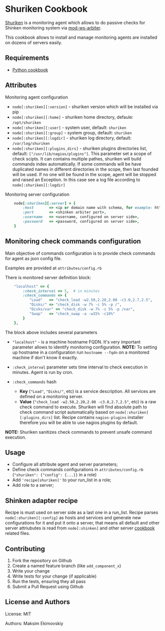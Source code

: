 Shuriken Cookbook
=================
[Shuriken](https://github.com/prawn-cake/shuriken) is a monitoring agent which allows to do passive checks for Shinken monitoring system via [mod-ws-arbiter](https://github.com/shinken-monitoring/mod-ws-arbiter).

This cookbook allows to install and manage monitoring agents are installed on dozens of servers easily.

Requirements
------------
* [Python cookbook](https://github.com/poise/python.git)

Attributes
----------
Monitoring agent configuration

- `node[:shuriken][:version]` - shuriken version which will be installed via pip
- `node[:shuriken][:home]` - shuriken home directory, defaule: `/opt/shuriken`
- `node[:shuriken][:user]` - system user, default: `shuriken`
- `node[:shuriken][:group]` - system group, default: `shuriken`
- `node[:shuriken][:logdir]` - shuriken log directory, default: `/var/log/shuriken`
- `node[:shuriken][:plugins_dirs]` - shuriken plugins directories list, default: `["/usr/lib/nagios/plugins"]`. This parameter set a scope of check scipts. It can contains multiple pathes, shuriken will build commands index automatically. If some commands will be have duplicated names in different directories in the scope, then last founded will be used. If no one will be found in the scope, agent will be stopped and raised an Exception. In this case see a log file according to `node[:shuriken][:logdir]`


Monitoring server configuration

```ruby
    node[:shuriken][:server] = {
        :host       => <ip or domain name with schema, for example: http://myshinken.server.com>,
        :port       => <shinken arbiter port>,
        :username   => <username, configured on server side>,
        :password   => <password, configured on server side>,
    }
```

Monitoring check commands configuration
---------------------------------------
Main objective of commands configuration is to provide check commands for agent as json config file.

Examples are provided at `attributes/config.rb`

There is monitored server definition block:

```ruby
    "localhost" => {
        :check_interval => 5,  # in minutes
        :check_commands => {
           "Load"   => "check_load -w2.50,2.20,2.00 -c3.0,2.7,2.5",
           "Disks/" => "check_disk -w 7% -c 5% -p /",
           "Disks/var" => "check_disk -w 7% -c 5% -p /var",
           "Swap"   => "check_swap -a -w15% -c10%"
        }
    },
```

The block above includes several parameters

- `"localhost"` - is a machine hostname FQDN. It's very important parameter allows to identify monitoring configuration. **NOTE:** To setting up hostname in a configuration run `hostname --fqdn` on a monitored machine if don't know it exactly.

- `:check_interval` parameter sets time interval to check execution in minutes. Agent is run by cron.

- `:check_commands` hash

    * **Key** (`"Load"`, `"Disks/"`, etc) is a service description. All services are defined on a monitoring server.
    * **Value** (`"check_load -w2.50,2.20,2.00 -c3.0,2.7,2.5"`, etc) is a raw check command to execute. Shuriken will find absolute path to check command script automatically based on `node[:shuriken][:plugins_dirs]` list. Recipe contains `nagios-plugins` installer therefore you will be able to use nagios plugins by default. 

**NOTE:** Shuriken sanitizes check commands to prevent unsafe command execution.

Usage
-----
- Configure all attribute agent and server parameters;
- Define check commands configurations in `attributes/config.rb` (`"shuriken": {"config": {...}}` in a role)
- Add `'recipe[shuriken]'` to your run_list in a role;
- Add role to a server;

Shinken adapter recipe
-----------------------
Recipe is must used on server side as a last one in a run_list. Recipe parses `node[:shuriken][:config]` as hosts and services and generate new configurations for it and put it onto a server, that means all default and other server attriubutes is read from `node[:shinken]` and other server [cookbook](https://github.com/prawn-cake/shinken-cookbook.git) related files.

Contributing
------------

1. Fork the repository on Github
2. Create a named feature branch (like `add_component_x`)
3. Write your change
4. Write tests for your change (if applicable)
5. Run the tests, ensuring they all pass
6. Submit a Pull Request using Github

License and Authors
-------------------
License: MIT

Authors: Maksim Ekimovskiy

